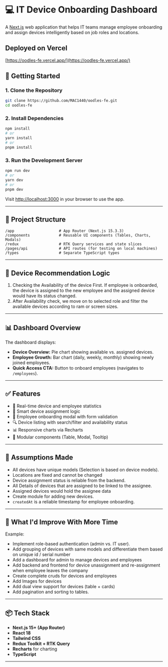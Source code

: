 # 💻 IT Device Onboarding Dashboard

A [Next.js](https://nextjs.org) web application that helps IT teams manage employee onboarding and assign devices intelligently based on job roles and locations.

## Deployed on Vercel

[https://oodles-fe.vercel.app/](https://oodles-fe.vercel.app/)

## 🚀 Getting Started

### 1. Clone the Repository

```bash
git clone https://github.com/MAC1440/oodles-fe.git
cd oodles-fe
```

### 2. Install Dependencies

```bash
npm install
# or
yarn install
# or
pnpm install
```

### 3. Run the Development Server

```bash
npm run dev
# or
yarn dev
# or
pnpm dev
```

Visit [http://localhost:3000](http://localhost:3000) in your browser to use the app.

---

## 📁 Project Structure

```
/app                    # App Router (Next.js 15.3.3)
/components             # Reusable UI components (Tables, Charts, Modals)
/redux                  # RTK Query services and state slices
/pages/api              # API routes (for testing on local machines)
/types                  # Separate TypeScript types
```

---

## 🧠 Device Recommendation Logic

1. Checking the Availability of the device First. If employee is onboarded, the device is assigned to the new employee and the assigned device would have its status changed.
2. After Availability check, we move on to selected role and filter the available devices according to ram or screen sizes.

---

## 📊 Dashboard Overview

The dashboard displays:
- **Device Overview:** Pie chart showing available vs. assigned devices.
- **Employee Growth:** Bar chart (daily, weekly, monthly) showing newly joined employees.
- **Quick Access CTA:** Button to onboard employees (navigates to `/employees`).

---

## ✅ Features

- 🔄 Real-time device and employee statistics
- 🧠 Smart device assignment logic
- 🧾 Employee onboarding modal with form validation
- 🔍 Device listing with search/filter and availability status
- 📊 Responsive charts via Recharts
- 🧩 Modular components (Table, Modal, Tooltip)

---

## 📌 Assumptions Made

- All devices have unique models (Selection is based on device models).
- Locations are fixed and cannot be changed
- Device assignment status is reliable from the backend.
- All Details of devices that are assigned to be linked to the assignee.
- Assigned devices would hold the assignee data
- Create module for adding new devices.
- `createdAt` is a reliable timestamp for employee onboarding.

---

## 🔧 What I'd Improve With More Time

Example:
- Implement role-based authentication (admin vs. IT user).
- Add grouping of devices with same models and differentiate them based on unique id / serial number
- Add a dashboard for admin to manage devices and employees
- Add backend and frontend for device unassignment and re-assignment when employee leaves the company
- Create complete cruds for devices and employees
- Add Images for devices
- Add dual view support for devices (table + cards)
- Add pagination and sorting to tables.

---

## 📦 Tech Stack

- **Next.js 15+ (App Router)**
- **React 18**
- **Tailwind CSS**
- **Redux Toolkit + RTK Query**
- **Recharts** for charting
- **TypeScript**

---
